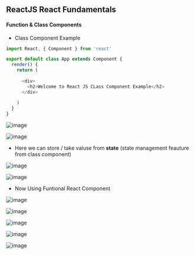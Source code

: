 ## ReactJS  React Fundamentals

#### Function & Class Components

* Class Component Example
```javaScript
import React, { Component } from 'react'

export default class App extends Component {
  render() {
    return (
     
      <div>
        <h2>Welcome to React JS CLass Component Example</h2>
      </div>
      
    )
  }
}

```

![image](https://user-images.githubusercontent.com/40323661/157407526-ee8ea422-447a-481e-98de-020b8d99099d.png)

![image](https://user-images.githubusercontent.com/40323661/157407586-c9fe5146-8f79-449d-bfd1-fb53c0315345.png)

* Here we can store / take valuse from **state**  (state management feauture from class component)

![image](https://user-images.githubusercontent.com/40323661/157408624-7820b976-7cc7-4f10-a985-fb093122d15e.png)

![image](https://user-images.githubusercontent.com/40323661/157408678-0eb98962-30b5-4fae-8577-18a36299f40b.png)

* Now Using Funtional React Component 

![image](https://user-images.githubusercontent.com/40323661/157409159-0000d803-3e0b-4f60-96f9-bd15f4ac948c.png)

![image](https://user-images.githubusercontent.com/40323661/157409202-b2579cf2-7fb9-42e7-a3d7-509cbed3ea8c.png)

![image](https://user-images.githubusercontent.com/40323661/157411707-d7c76098-9460-45bf-b5bb-02bda34d0424.png)

![image](https://user-images.githubusercontent.com/40323661/157412974-4609ce59-780c-43a4-bfce-9347e3419571.png)

![image](https://user-images.githubusercontent.com/40323661/157413017-d7f627d9-8f2c-4e77-a986-dd28b34f1e99.png)


